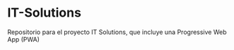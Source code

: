 # IT-Solutions
Repositorio para el proyecto IT Solutions, que incluye una Progressive Web App (PWA)
